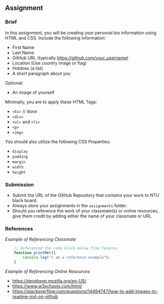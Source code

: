 ## Assignment

### Brief

In this assignment, you will be creating your personal bio information using HTML and CSS. Include the following information:

- First Name
- Last Name
- GitHub URL (typically https://github.com/your_username)
- Location (Use country image or flag)
- Hobbies (a list)
- A short paragraph about you

Optional:
- An image of yourself

Minimally, you are to apply these HTML Tags:

- `<h1>` // done
- `<div>`
- `<ul>` and `<li>`
- `<p>`
- `<img>`

You should also utilize the following CSS Properties:

- `display`
- `padding`
- `margin`
- `width`
- `height`

### Submission 

- Submit the URL of the GitHub Repository that contains your work to NTU black board.
- Always store your assignments in the `assignments` folder.
- Should you reference the work of your classmate(s) or online resources, give them credit by adding either the name of your classmate or URL. 


### References

_Example of Referencing Classmate_


```js
    // Referenced the code block below from Terence.
    function printMe(){
        console.log("I am a reference example");
    }
```

_Example of Referencing Online Resources_

- https://developer.mozilla.org/en-US/
- https://www.w3schools.com/html/
- https://stackoverflow.com/questions/14494747/how-to-add-images-to-readme-md-on-github


